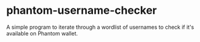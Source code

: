# phantom-username-checker
A simple program to iterate through a wordlist of usernames to check if it's available on Phantom wallet.
